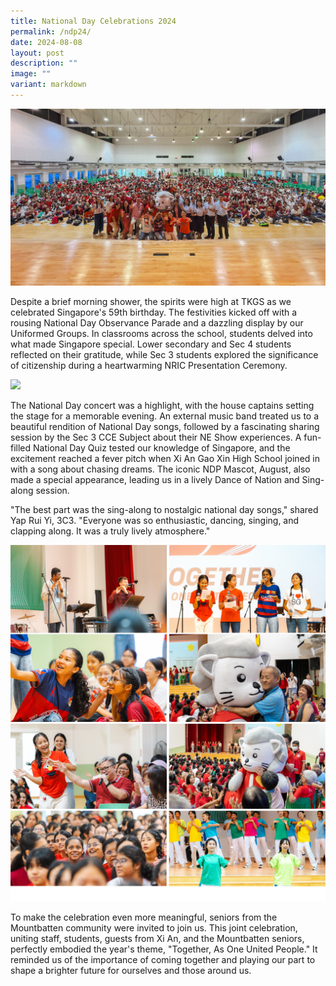 ```yaml
---
title: National Day Celebrations 2024
permalink: /ndp24/
date: 2024-08-08
layout: post
description: ""
image: ""
variant: markdown
---
```

<img src="/images/Sparkling_Moment/2024/NDP_Heroshot1.jpg">

<p>Despite a brief morning shower, the spirits were high at TKGS as we celebrated Singapore's 59th birthday. The festivities kicked off with a rousing National Day Observance Parade and a dazzling display by our Uniformed Groups.
In classrooms across the school, students delved into what made Singapore special. Lower secondary and Sec 4 students reflected on their gratitude, while Sec 3 students explored the significance of citizenship during a heartwarming NRIC Presentation Ceremony.
</p>
<img src="/images/Sparkling_Moment/2024/NPCCShot_2.jpg">

<p>The National Day concert was a highlight, with the house captains setting the stage for a memorable evening. An external music band treated us to a beautiful rendition of National Day songs, followed by a fascinating sharing session by the Sec 3 CCE Subject about their NE Show experiences. A fun-filled National Day Quiz tested our knowledge of Singapore, and the excitement reached a fever pitch when Xi An Gao Xin High School joined in with a song about chasing dreams. The iconic NDP Mascot, August, also made a special appearance, leading us in a lively Dance of Nation and Sing-along session.</p>
<p>"The best part was the sing-along to nostalgic national day songs," shared Yap Rui Yi, 3C3. "Everyone was so enthusiastic, dancing, singing, and clapping along. It was a truly lively atmosphere."</p>
<img src="/images/Sparkling_Moment/2024/NDP_c1.png">

<img src="/images/Sparkling_Moment/2024/NDP_c2.png">
<p>To make the celebration even more meaningful, seniors from the Mountbatten community were invited to join us. This joint celebration, uniting staff, students, guests from Xi An, and the Mountbatten seniors, perfectly embodied the year's theme, "Together, As One United People." It reminded us of the importance of coming together and playing our part to shape a brighter future for ourselves and those around us.</p>